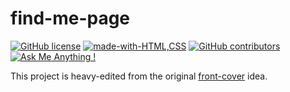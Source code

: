 # find-me-page
[![GitHub license](https://img.shields.io/github/license/peppelongo96/find-me-page.svg)](MIT) [![made-with-HTML,CSS](https://img.shields.io/badge/Made%20with-HTML,CSS-1f425f.svg)]() [![GitHub contributors](https://img.shields.io/github/contributors/peppelongo96/find-me-page.svg)](https://GitHub.com/peppelongo96/find-me-page/graphs/contributors/) [![Ask Me Anything !](https://img.shields.io/badge/Ask%20me-anything-1abc9c.svg)](https://peppelongo96.github.io)

This project is heavy-edited from the original [front-cover](https://github.com/dashingcode/front-cover) idea. 
